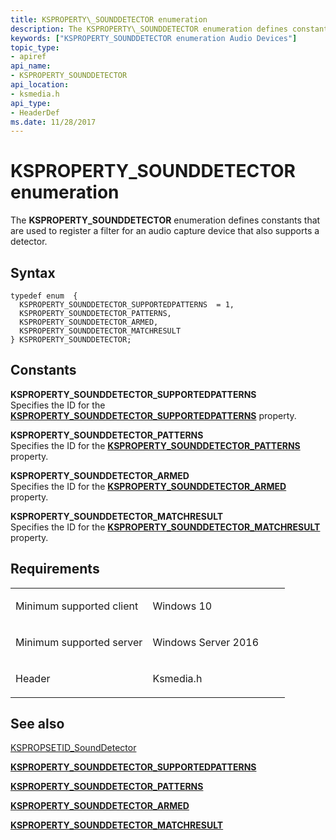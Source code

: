 ```yaml
---
title: KSPROPERTY\_SOUNDDETECTOR enumeration
description: The KSPROPERTY\_SOUNDDETECTOR enumeration defines constants that are used to register a filter for an audio capture device that also supports a detector.
keywords: ["KSPROPERTY_SOUNDDETECTOR enumeration Audio Devices"]
topic_type:
- apiref
api_name:
- KSPROPERTY_SOUNDDETECTOR
api_location:
- ksmedia.h
api_type:
- HeaderDef
ms.date: 11/28/2017
---
```


# KSPROPERTY\_SOUNDDETECTOR enumeration


The **KSPROPERTY\_SOUNDDETECTOR** enumeration defines constants that are used to register a filter for an audio capture device that also supports a detector.

## Syntax

```ManagedCPlusPlus
typedef enum  { 
  KSPROPERTY_SOUNDDETECTOR_SUPPORTEDPATTERNS  = 1,
  KSPROPERTY_SOUNDDETECTOR_PATTERNS,
  KSPROPERTY_SOUNDDETECTOR_ARMED,
  KSPROPERTY_SOUNDDETECTOR_MATCHRESULT
} KSPROPERTY_SOUNDDETECTOR;
```

## Constants

<span id="KSPROPERTY_SOUNDDETECTOR_SUPPORTEDPATTERNS"></span><span id="ksproperty_sounddetector_supportedpatterns"></span>**KSPROPERTY\_SOUNDDETECTOR\_SUPPORTEDPATTERNS**  
Specifies the ID for the [**KSPROPERTY\_SOUNDDETECTOR\_SUPPORTEDPATTERNS**](ksproperty-sounddetector-supportedpatterns.md) property.

<span id="KSPROPERTY_SOUNDDETECTOR_PATTERNS"></span><span id="ksproperty_sounddetector_patterns"></span>**KSPROPERTY\_SOUNDDETECTOR\_PATTERNS**  
Specifies the ID for the [**KSPROPERTY\_SOUNDDETECTOR\_PATTERNS**](ksproperty-sounddetector-patterns.md) property.

<span id="KSPROPERTY_SOUNDDETECTOR_ARMED"></span><span id="ksproperty_sounddetector_armed"></span>**KSPROPERTY\_SOUNDDETECTOR\_ARMED**  
Specifies the ID for the [**KSPROPERTY\_SOUNDDETECTOR\_ARMED**](ksproperty-sounddetector-armed.md) property.

<span id="KSPROPERTY_SOUNDDETECTOR_MATCHRESULT"></span><span id="ksproperty_sounddetector_matchresult"></span>**KSPROPERTY\_SOUNDDETECTOR\_MATCHRESULT**  
Specifies the ID for the [**KSPROPERTY\_SOUNDDETECTOR\_MATCHRESULT**](ksproperty-sounddetector-matchresult.md) property.

## Requirements

<table>
<colgroup>
<col width="50%" />
<col width="50%" />
</colgroup>
<tbody>
<tr class="odd">
<td align="left"><p>Minimum supported client</p></td>
<td align="left"><p>Windows 10</p></td>
</tr>
<tr class="even">
<td align="left"><p>Minimum supported server</p></td>
<td align="left"><p>Windows Server 2016</p></td>
</tr>
<tr class="odd">
<td align="left"><p>Header</p></td>
<td align="left">Ksmedia.h</td>
</tr>
</tbody>
</table>

## <span id="see_also"></span>See also


[KSPROPSETID\_SoundDetector](kspropsetid-sounddetector.md)

[**KSPROPERTY\_SOUNDDETECTOR\_SUPPORTEDPATTERNS**](ksproperty-sounddetector-supportedpatterns.md)

[**KSPROPERTY\_SOUNDDETECTOR\_PATTERNS**](ksproperty-sounddetector-patterns.md)

[**KSPROPERTY\_SOUNDDETECTOR\_ARMED**](ksproperty-sounddetector-armed.md)

[**KSPROPERTY\_SOUNDDETECTOR\_MATCHRESULT**](ksproperty-sounddetector-matchresult.md)

 

 






